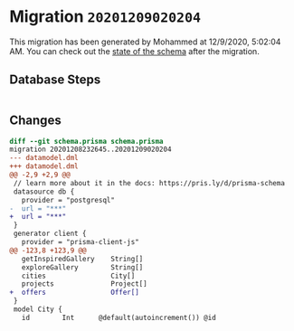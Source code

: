 # Migration `20201209020204`

This migration has been generated by Mohammed at 12/9/2020, 5:02:04 AM.
You can check out the [state of the schema](./schema.prisma) after the migration.

## Database Steps

```sql

```

## Changes

```diff
diff --git schema.prisma schema.prisma
migration 20201208232645..20201209020204
--- datamodel.dml
+++ datamodel.dml
@@ -2,9 +2,9 @@
 // learn more about it in the docs: https://pris.ly/d/prisma-schema
 datasource db {
   provider = "postgresql"
-  url = "***"
+  url = "***"
 }
 generator client {
   provider = "prisma-client-js"
@@ -123,8 +123,9 @@
   getInspiredGallery    String[]
   exploreGallery        String[]
   cities                City[]
   projects              Project[]
+  offers                Offer[]
 }
 model City {
   id        Int      @default(autoincrement()) @id
```


